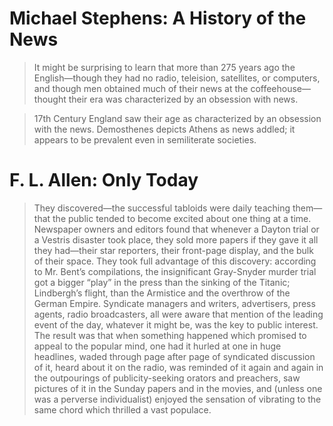 # Michael Stephens: A History of the News

> It might be surprising to learn that more than 275 years ago the English—though they had no radio, teleision, satellites, or computers, and though men obtained much of their news at the coffeehouse—thought their era was characterized by an obsession with news.

> 17th Century England saw their age as characterized by an obsession with the news. Demosthenes depicts Athens as news addled; it appears to be prevalent even in semiliterate societies.

# F. L. Allen: Only Today

> They discovered—the successful tabloids were daily teaching them—that the public tended to become excited about one thing at a time. Newspaper owners and editors found that whenever a Dayton trial or a Vestris disaster took place, they sold more papers if they gave it all they had—their star reporters, their front-page display, and the bulk of their space. They took full advantage of this discovery: according to Mr. Bent’s compilations, the insignificant Gray-Snyder murder trial got a bigger “play” in the press than the sinking of the Titanic; Lindbergh’s flight, than the Armistice and the overthrow of the German Empire. Syndicate managers and writers, advertisers, press agents, radio broadcasters, all were aware that mention of the leading event of the day, whatever it might be, was the key to public interest. The result was that when something happened which promised to appeal to the popular mind, one had it hurled at one in huge headlines, waded through page after page of syndicated discussion of it, heard about it on the radio, was reminded of it again and again in the outpourings of publicity-seeking orators and preachers, saw pictures of it in the Sunday papers and in the movies, and (unless one was a perverse individualist) enjoyed the sensation of vibrating to the same chord which thrilled a vast populace.